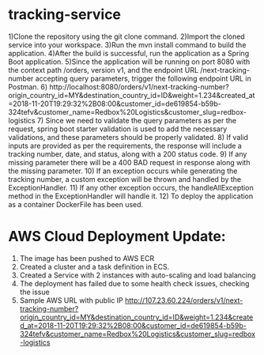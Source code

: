 # tracking-service

1)Clone the repository using the git clone command.
2)Import the cloned service into your workspace.
3)Run the mvn install command to build the application.
4)After the build is successful, run the application as a Spring Boot application.
5)Since the application will be running on port 8080 with the context path /orders, version v1, and the endpoint URL /next-tracking-number accepting query parameters, trigger the following endpoint URL in Postman.
6) http://localhost:8080/orders/v1/next-tracking-number?origin_country_id=MY&destination_country_id=ID&weight=1.234&created_at=2018-11-20T19:29:32%2B08:00&customer_id=de619854-b59b-324tefv&customer_name=Redbox%20Logistics&customer_slug=redbox-logistics
7) Since we need to validate the query parameters as per the request, spring boot starter validation is used to add the necessary validations, and these parameters should be properly validated.
8) If valid inputs are provided as per the requirements, the response will include a tracking number, date, and status, along with a 200 status code.
9) If any missing parameter there will be a 400 BAD request in response along with the missing parameter.
10) If an exception occurs while generating the tracking number, a custom exception will be thrown and handled by the ExceptionHandler.
11) If any other exception occurs, the handleAllException method in the ExceptionHandler will handle it.
12) To deploy the application as a container DockerFile has been used.

AWS Cloud Deployment Update:
===========================
1) The image has been pushed to AWS ECR
2) Created a cluster and a task definition in ECS.
3) Created a Service with 2 instances with auto-scaling and load balancing
4) The deployment has failed due to some health check issues, checking the issue
5) Sample AWS URL with public IP
http://107.23.60.224/orders/v1/next-tracking-number?origin_country_id=MY&destination_country_id=ID&weight=1.234&created_at=2018-11-20T19:29:32%2B08:00&customer_id=de619854-b59b-324tefv&customer_name=Redbox%20Logistics&customer_slug=redbox-logistics


